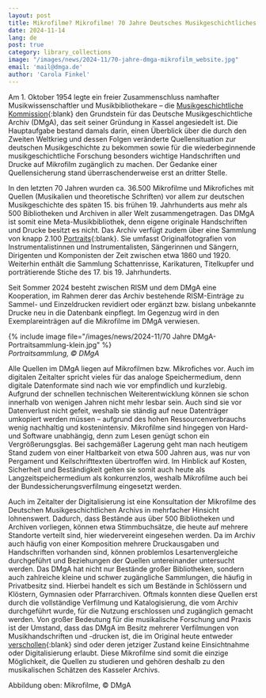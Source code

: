 ```yaml
---
layout: post
title: Mikrofilme? Mikrofilme! 70 Jahre Deutsches Musikgeschichtliches Archiv
date: 2024-11-14
lang: de
post: true
category: library_collections
image: "/images/news/2024-11/70-jahre-dmga-mikrofilm_website.jpg"
email: 'mail@dmga.de'
author: 'Carola Finkel'
---
```


Am 1. Oktober 1954 legte ein freier Zusammenschluss namhafter Musikwissenschaftler und Musikbibliothekare – die [Musikgeschichtliche Kommission](https://deutschesmusikgeschichtlichesarchiv.de/index.php/en/archiv/traegerverein){:blank} den Grundstein für das Deutsche Musikgeschichtliche Archiv (DMgA), das seit seiner Gründung in Kassel angesiedelt ist. Die Hauptaufgabe bestand damals darin, einen Überblick über die durch den Zweiten Weltkrieg und dessen Folgen veränderte Quellensituation zur deutschen Musikgeschichte zu bekommen sowie für die wiederbeginnende musikgeschichtliche Forschung besonders wichtige Handschriften und Drucke auf Mikrofilm zugänglich zu machen. Der Gedanke einer Quellensicherung stand überraschenderweise erst an dritter Stelle.

In den letzten 70 Jahren wurden ca. 36.500 Mikrofilme und Mikrofiches mit Quellen (Musikalien und theoretische Schriften) vor allem zur deutschen Musikgeschichte des späten 15. bis frühen 19. Jahrhunderts aus mehr als 500 Bibliotheken und Archiven in aller Welt zusammengetragen. Das DMgA ist somit eine Meta-Musikbibliothek, denn eigene originale Handschriften und Drucke besitzt es nicht. Das Archiv verfügt zudem über eine Sammlung von knapp 2.100 [Portraits](https://deutschesmusikgeschichtlichesarchiv.de/index.php/bestande/portrait-sammlungen){:blank}. Sie umfasst Originalfotografien von Instrumentalistinnen und Instrumentalisten, Sängerinnen und Sängern, Dirigenten und Komponisten der Zeit zwischen etwa 1860 und 1920. Weiterhin enthält die Sammlung Schattenrisse, Karikaturen, Titelkupfer und porträtierende Stiche des 17. bis 19. Jahrhunderts.

Seit Sommer 2024 besteht zwischen RISM und dem DMgA eine Kooperation, im Rahmen derer das Archiv bestehende RISM-Einträge zu Sammel- und Einzeldrucken revidiert oder ergänzt bzw. bislang unbekannte Drucke neu in die Datenbank einpflegt. Im Gegenzug wird in den Exemplareinträgen auf die Mikrofilme im DMgA verwiesen.

{% include image file="/images/news/2024-11/70 Jahre DMgA-Portraitsammlung-klein.jpg" %}\
_Portraitsammlung, © DMgA_

Alle Quellen im DMgA liegen auf Mikrofilmen bzw. Mikrofiches vor. Auch im digitalen Zeitalter spricht vieles für das analoge Speichermedium, denn digitale Datenformate sind nach wie vor empfindlich und kurzlebig. Aufgrund der schnellen technischen Weiterentwicklung können sie schon innerhalb von wenigen Jahren nicht mehr lesbar sein. Auch sind sie vor Datenverlust nicht gefeit, weshalb sie ständig auf neue Datenträger umkopiert werden müssen – aufgrund des hohen Ressourcenverbrauchs  wenig nachhaltig und kostenintensiv. Mikrofilme sind hingegen von Hard- und Software unabhängig, denn zum Lesen genügt schon ein Vergrößerungsglas. Bei sachgemäßer Lagerung geht man nach heutigem Stand zudem von einer Haltbarkeit von etwa 500 Jahren aus, was nur von Pergament und Keilschrifttexten übertroffen wird. Im Hinblick auf Kosten, Sicherheit und Beständigkeit gelten sie somit auch heute als Langzeitspeichermedium als konkurrenzlos, weshalb Mikrofilme auch bei der Bundessicherungsverfilmung eingesetzt werden.

Auch im Zeitalter der Digitalisierung ist eine Konsultation der Mikrofilme des Deutschen Musikgeschichtlichen Archivs in mehrfacher Hinsicht lohnenswert. Dadurch, dass Bestände aus über 500 Bibliotheken und Archiven vorliegen, können etwa Stimmbuchsätze, die heute auf mehrere Standorte verteilt sind, hier wiedervereint eingesehen werden. Da im Archiv auch häufig von einer Komposition mehrere Druckausgaben und Handschriften vorhanden sind, können problemlos Lesartenvergleiche durchgeführt und Beziehungen der Quellen untereinander untersucht werden. Das DMgA hat nicht nur Bestände großer Bibliotheken, sondern auch zahlreiche kleine und schwer zugängliche Sammlungen, die häufig in Privatbesitz sind. Hierbei handelt es sich um Bestände in Schlössern und Klöstern, Gymnasien oder Pfarrarchiven. Oftmals konnten diese Quellen erst durch die vollständige Verfilmung und Katalogisierung, die vom Archiv durchgeführt wurde, für die Nutzung erschlossen und zugänglich gemacht werden. Von großer Bedeutung für die musikalische Forschung und Praxis ist der Umstand, dass das DMgA im Besitz mehrerer Verfilmungen von Musikhandschriften und -drucken ist, die im Original heute entweder [verschollen](https://deutschesmusikgeschichtlichesarchiv.de/index.php?cID=204){:blank} sind oder deren jetziger Zustand keine Einsichtnahme oder Digitalisierung erlaubt. Diese Mikrofilme sind somit die einzige Möglichkeit, die Quellen zu studieren und gehören deshalb zu den musikalischen Schätzen des Kasseler Archivs.

Abbildung oben: Mikrofilme, © DMgA
